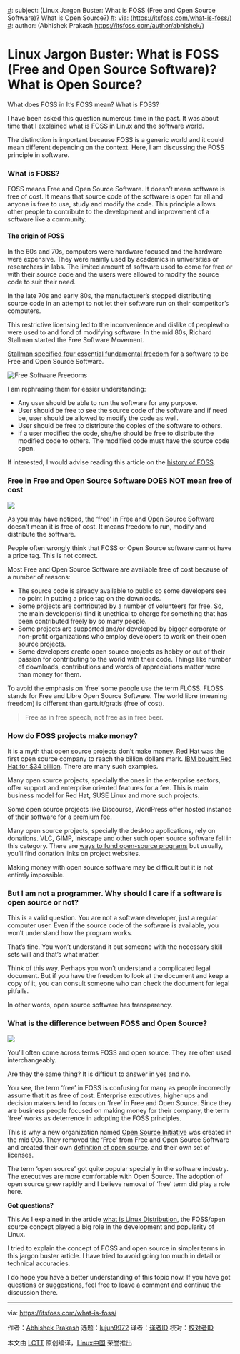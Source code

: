 [#]: collector: (lujun9972)
[#]: translator: ( )
[#]: reviewer: ( )
[#]: publisher: ( )
[#]: url: ( )
[#]: subject: (Linux Jargon Buster: What is FOSS (Free and Open Source Software)? What is Open Source?)
[#]: via: (https://itsfoss.com/what-is-foss/)
[#]: author: (Abhishek Prakash https://itsfoss.com/author/abhishek/)

Linux Jargon Buster: What is FOSS (Free and Open Source Software)? What is Open Source?
======

What does FOSS in It’s FOSS mean? What is FOSS?

I have been asked this question numerous time in the past. It was about time that I explained what is FOSS in Linux and the software world.

The distinction is important because FOSS is a generic world and it could mean different depending on the context. Here, I am discussing the FOSS principle in software.

### What is FOSS?

FOSS means Free and Open Source Software. It doesn’t mean software is free of cost. It means that source code of the software is open for all and anyone is free to use, study and modify the code. This principle allows other people to contribute to the development and improvement of a software like a community.

#### The origin of FOSS

In the 60s and 70s, computers were hardware focused and the hardware were expensive. They were mainly used by academics in universities or researchers in labs. The limited amount of software used to come for free or with their source code and the users were allowed to modify the source code to suit their need.

In the late 70s and early 80s, the manufacturer’s stopped distributing source code in an attempt to not let their software run on their competitor’s computers.

This restrictive licensing led to the inconvenience and dislike of peoplewho were used to and fond of modifying software. In the mid 80s, Richard Stallman started the Free Software Movement.

[Stallman specified four essential fundamental freedom][1] for a software to be Free and Open Source Software.

![Free Software Freedoms][2]

I am rephrasing them for easier understanding:

  * Any user should be able to run the software for any purpose.
  * User should be free to see the source code of the software and if need be, user should be allowed to modify the code as well.
  * User should be free to distribute the copies of the software to others.
  * If a user modified the code, she/he should be free to distribute the modified code to others. The modified code must have the source code open.



If interested, I would advise reading this article on the [history of FOSS][3].

### Free in Free and Open Source Software DOES NOT mean free of cost

![][4]

As you may have noticed, the ‘free’ in Free and Open Source Software doesn’t mean it is free of cost. It means freedom to run, modify and distribute the software.

People often wrongly think that FOSS or Open Source software cannot have a price tag. This is not correct.

Most Free and Open Source Software are available free of cost because of a number of reasons:

  * The source code is already available to public so some developers see no point in putting a price tag on the downloads.
  * Some projects are contributed by a number of volunteers for free. So, the main developer(s) find it unethical to charge for something that has been contributed freely by so many people.
  * Some projects are supported and/or developed by bigger corporate or non-profit organizations who employ developers to work on their open source projects.
  * Some developers create open source projects as hobby or out of their passion for contributing to the world with their code. Things like number of downloads, contributions and words of appreciations matter more than money for them.



To avoid the emphasis on ‘free’ some people use the term FLOSS. FLOSS stands for Free and Libre Open Source Software. The world libre (meaning freedom) is different than gartuit/gratis (free of cost).

> Free as in free speech, not free as in free beer.

### How do FOSS projects make money?

It is a myth that open source projects don’t make money. Red Hat was the first open source company to reach the billion dollars mark. [IBM bought Red Hat for $34 billion][5]. There are many such examples.

Many open source projects, specially the ones in the enterprise sectors, offer support and enterprise oriented features for a fee. This is main business model for Red Hat, SUSE Linux and more such projects.

Some open source projects like Discourse, WordPress offer hosted instance of their software for a premium fee.

Many open source projects, specially the desktop applications, rely on donations. VLC, GIMP, Inkscape and other such open source software fell in this category. There are [ways to fund open-source programs][6] but usually, you’ll find donation links on project websites.

Making money with open source software may be difficult but it is not entirely impossible.

### But I am not a programmer. Why should I care if a software is open source or not?

This is a valid question. You are not a software developer, just a regular computer user. Even if the source code of the software is available, you won’t understand how the program works.

That’s fine. You won’t understand it but someone with the necessary skill sets will and that’s what matter.

Think of this way. Perhaps you won’t understand a complicated legal document. But if you have the freedom to look at the document and keep a copy of it, you can consult someone who can check the document for legal pitfalls.

In other words, open source software has transparency.

### What is the difference between FOSS and Open Source?

![][7]

You’ll often come across terms FOSS and open source. They are often used interchangeably.

Are they the same thing? It is difficult to answer in yes and no.

You see, the term ‘free’ in FOSS is confusing for many as people incorrectly assume that it as free of cost. Enterprise executives, higher ups and decision makers tend to focus on ‘free’ in Free and Open Source. Since they are business people focused on making money for their company, the term ‘free’ works as deterrence in adopting the FOSS principles.

This is why a new organization named [Open Source Initiative][8] was created in the mid 90s. They removed the ‘Free’ from Free and Open Source Software and created their own [definition of open source][9]. and their own set of licenses.

The term ‘open source’ got quite popular specially in the software industry. The executives are more comfortable with Open Source. The adoption of open source grew rapidly and I believe removal of ‘free’ term did play a role here.

**Got questions?**

This As I explained in the article [what is Linux Distribution][10], the FOSS/open source concept played a big role in the development and popularity of Linux.

I tried to explain the concept of FOSS and open source in simpler terms in this jargon buster article. I have tried to avoid going too much in detail or technical accuracies.

I do hope you have a better understanding of this topic now. If you have got questions or suggestions, feel free to leave a comment and continue the discussion there.

--------------------------------------------------------------------------------

via: https://itsfoss.com/what-is-foss/

作者：[Abhishek Prakash][a]
选题：[lujun9972][b]
译者：[译者ID](https://github.com/译者ID)
校对：[校对者ID](https://github.com/校对者ID)

本文由 [LCTT](https://github.com/LCTT/TranslateProject) 原创编译，[Linux中国](https://linux.cn/) 荣誉推出

[a]: https://itsfoss.com/author/abhishek/
[b]: https://github.com/lujun9972
[1]: https://www.gnu.org/philosophy/free-sw.html
[2]: https://i0.wp.com/itsfoss.com/wp-content/uploads/2020/09/foss-freedoms.jpg?resize=800%2C671&ssl=1
[3]: https://itsfoss.com/history-of-foss/
[4]: https://i1.wp.com/itsfoss.com/wp-content/uploads/2020/09/think-free-speech-not-free-beer.jpg?resize=800%2C800&ssl=1
[5]: https://itsfoss.com/ibm-red-hat-acquisition/
[6]: https://itsfoss.com/open-source-funding-platforms/
[7]: https://i0.wp.com/itsfoss.com/wp-content/uploads/2020/09/what-is-foss.png?resize=800%2C450&ssl=1
[8]: https://opensource.org/
[9]: https://opensource.org/osd
[10]: https://itsfoss.com/what-is-linux-distribution/
